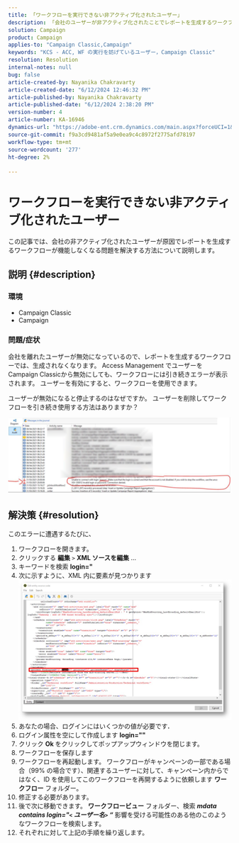 ```yaml
---
title: 「ワークフローを実行できない非アクティブ化されたユーザー」
description: 「会社のユーザーが非アクティブ化されたことでレポートを生成するワークフローが機能しなくなる問題を解決する方法を説明します。」
solution: Campaign
product: Campaign
applies-to: "Campaign Classic,Campaign"
keywords: "KCS - ACC, WF の実行を妨げているユーザー，Campaign Classic"
resolution: Resolution
internal-notes: null
bug: false
article-created-by: Nayanika Chakravarty
article-created-date: "6/12/2024 12:46:32 PM"
article-published-by: Nayanika Chakravarty
article-published-date: "6/12/2024 2:38:20 PM"
version-number: 4
article-number: KA-16946
dynamics-url: "https://adobe-ent.crm.dynamics.com/main.aspx?forceUCI=1&pagetype=entityrecord&etn=knowledgearticle&id=9d16e0c7-b928-ef11-840b-6045bd0065b6"
source-git-commit: f9a3cd9481af5a9e0ea9c4c8972f2775afd78197
workflow-type: tm+mt
source-wordcount: '277'
ht-degree: 2%

---
```


# ワークフローを実行できない非アクティブ化されたユーザー


この記事では、会社の非アクティブ化されたユーザーが原因でレポートを生成するワークフローが機能しなくなる問題を解決する方法について説明します。

## 説明 {#description}


### 環境

- Campaign Classic
- Campaign


### 問題/症状

会社を離れたユーザーが無効になっているので、レポートを生成するワークフローでは、生成されなくなります。 Access Management でユーザーをCampaign Classicから無効にしても、ワークフローには引き続きエラーが表示されます。 ユーザーを有効にすると、ワークフローを使用できます。

ユーザーが無効になると停止するのはなぜですか。 ユーザーを削除してワークフローを引き続き使用する方法はありますか？

![](assets/178d95b7-4dd0-ec11-a7b5-00224809c556.png)


## 解決策 {#resolution}


このエラーに遭遇するたびに、

1. ワークフローを開きます。
2. クリックする <b>編集</b> `>`  <b>XML ソースを編集</b> ...
3. キーワードを検索 <b>login=&quot;</b>
4. 次に示すように、XML 内に要素が見つかります![](assets/dee6636f-799e-eb11-b1ac-000d3a368466.png)
5. あなたの場合、ログインにはいくつかの値が必要です<b>.</b>
6. ログイン属性を空にして作成します <b>login=&quot;&quot;</b>
7. クリック <b>Ok </b>をクリックしてポップアップウィンドウを閉じます。
8. ワークフローを保存します
9. ワークフローを再起動します。 ワークフローがキャンペーンの一部である場合（99% の場合です）、関連するユーザーに対して、キャンペーン内からではなく、ID を使用してこのワークフローを再開するように依頼します <b>ワークフロー</b> フォルダー。
10. 修正する必要があります。
11. 後で次に移動できます。 <b>ワークフロービュー</b> フォルダー、検索 <b>*mdata contains login=&quot;`<` ユーザー名`>` “</b>* 影響を受ける可能性のある他のこのようなワークフローを検索します。
12. それぞれに対して上記の手順を繰り返します。

